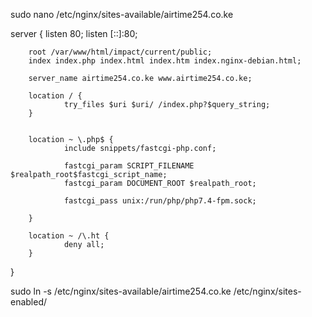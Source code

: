 sudo nano /etc/nginx/sites-available/airtime254.co.ke

server {
listen 80;
listen [::]:80;

        root /var/www/html/impact/current/public;
        index index.php index.html index.htm index.nginx-debian.html;

        server_name airtime254.co.ke www.airtime254.co.ke;

        location / {
                try_files $uri $uri/ /index.php?$query_string;
        }


        location ~ \.php$ {
                include snippets/fastcgi-php.conf;

                fastcgi_param SCRIPT_FILENAME $realpath_root$fastcgi_script_name;
                fastcgi_param DOCUMENT_ROOT $realpath_root;

                fastcgi_pass unix:/run/php/php7.4-fpm.sock;

        }

        location ~ /\.ht {
                deny all;
        }

}

sudo ln -s /etc/nginx/sites-available/airtime254.co.ke /etc/nginx/sites-enabled/

